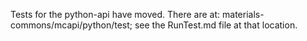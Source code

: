 Tests for the python-api have moved.
There are at: materials-commons/mcapi/python/test;
see the RunTest.md file at that location.